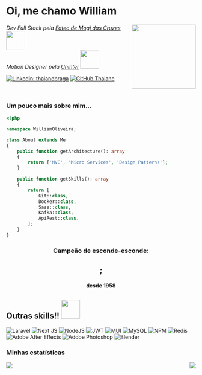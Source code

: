 # Oi, me chamo William

<p>
    <img src="https://media.tenor.com/A-xepNszV9YAAAAi/ai-bot.gif" align="right" width="170">
    <em>Dev Full Stack pela <a href="https://fatecmogidascruzes.com.br/">Fatec de Mogi das Cruzes</a></em> <img src="https://media.tenor.com/rR90LoR-KUIAAAAi/codemodeon-code.gif" width="50">
    </br>
    <em>Motion Designer pela <a href="https://www.uninter.com/">Uninter</a></em> <img src="https://media.tenor.com/3RU387EL3gAAAAAj/motion-graphic.gif" width="50">
</p>

[![Linkedin: thaianebraga](https://img.shields.io/badge/-williamoliveira-42a5f5?style=flat-square&logo=Linkedin&logoColor=white&link=https://www.linkedin.com/in/will-obs/)](https://www.linkedin.com/in/thaianebraga/)
[![GitHub Thaiane](https://img.shields.io/github/followers/will-belo?label=Will&style=social)](https://github.com/will-belo)

</br>

### Um pouco mais sobre mim...

```php
<?php

namespace WilliamOliveira;

class About extends Me
{
    public function getArchitecture(): array
    {
        return ['MVC', 'Micro Services', 'Design Patterns'];
    }

    public function getSkills(): array
    {
        return [
            Git::class,
            Docker::class,
            Sass::class,
            Kafka::class,
            ApiRest::class,
        ];
    }
}
```

<div align="center">
  <h3>Campeão de esconde-esconde:</h3>
  <h2>;</h2>
  <h4>desde 1958<h4>
</div>

## Outras skills!!  <img src="https://media.tenor.com/p7RN1ieWP48AAAAi/thumbs-up-cat.gif" width="50">

![Laravel](https://img.shields.io/badge/laravel-%23FF2D20.svg?style=for-the-badge&logo=laravel&logoColor=white)
![Next JS](https://img.shields.io/badge/Next-black?style=for-the-badge&logo=next.js&logoColor=white)
![NodeJS](https://img.shields.io/badge/node.js-6DA55F?style=for-the-badge&logo=node.js&logoColor=white)
![JWT](https://img.shields.io/badge/JWT-black?style=for-the-badge&logo=JSON%20web%20tokens)
![MUI](https://img.shields.io/badge/MUI-%230081CB.svg?style=for-the-badge&logo=mui&logoColor=white)
![MySQL](https://img.shields.io/badge/mysql-4479A1.svg?style=for-the-badge&logo=mysql&logoColor=white)
![NPM](https://img.shields.io/badge/NPM-%23CB3837.svg?style=for-the-badge&logo=npm&logoColor=white)
![Redis](https://img.shields.io/badge/redis-%23DD0031.svg?style=for-the-badge&logo=redis&logoColor=white)
![Adobe After Effects](https://img.shields.io/badge/Adobe%20After%20Effects-9999FF.svg?style=for-the-badge&logo=Adobe%20After%20Effects&logoColor=white)
![Adobe Photoshop](https://img.shields.io/badge/adobe%20photoshop-%2331A8FF.svg?style=for-the-badge&logo=adobe%20photoshop&logoColor=white)
![Blender](https://img.shields.io/badge/blender-%23F5792A.svg?style=for-the-badge&logo=blender&logoColor=white)

### Minhas estatísticas

<img src="https://github-readme-stats.vercel.app/api?username=will-belo&theme=transparent&hide_border=true&include_all_commits=true&count_private=false&rank_icon=github&card_width=300&locale=pt-br" align="left"/>
<img src="https://github-readme-streak-stats.herokuapp.com/?user=will-belo&theme=transparent&hide_border=true&locale=pt-br&card_width=400" align="right"/>

